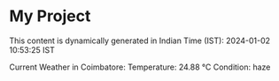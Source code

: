 # My Project

This content is dynamically generated in Indian Time (IST): 2024-01-02 10:53:25 IST


Current Weather in Coimbatore:
Temperature: 24.88 °C
Condition: haze
